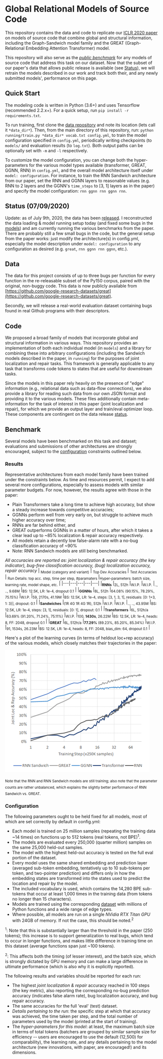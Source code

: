 # Global Relational Models of Source Code
This repository contains the data and code to replicate our [ICLR 2020 paper](http://vhellendoorn.github.io/PDF/iclr2020.pdf) on models of source code that combine global and structural information, including the Graph-Sandwich model family and the GREAT (Graph-Relational Embedding Attention Transformer) model.

This repository will also serve as the [*public benchmark*](#benchmark) for any models of source code that address this task on our dataset. Now that the subset of our paper's data that allows public release is available (see [Status](#status)), we will retrain the models described in our work and track both their, and any newly submitted models', performance on this page.

## Quick Start
The modeling code is written in Python (3.6+) and uses Tensorflow (recommended 2.2.x+). For a quick setup, run `pip install -r requirements.txt`.

To run training, first clone the [data repository](https://github.com/google-research-datasets/great) and note its location (lets call it `*data_dir*`). Then, from the main directory of this repository, run: `python running/train.py *data_dir* vocab.txt config.yml`, to train the model configuration specified in `config.yml`, periodically writing checkpoints (to `models/` and evaluation results (to `log.txt`). Both output paths can be optionally set with `-m` and `-l` respectively.

To customize the model configuration, you can change both the hyper-parameters for the various model types available (transformer, GREAT, GGNN, RNN) in `config.yml`, and the overall model architecture itself under `model: configuration`. For instance, to train the RNN Sandwich architecture from our paper, set the RNN and GGNN layers to reasonable values (e.g. RNN to  2 layers and the GGNN's `time_steps` to \[3, 1\] layers as in the paper) and specify the model configuration: `rnn ggnn rnn ggnn rnn`.

## Status (07/09/2020)
Update: as of July 9th, 2020, the data has been [released](https://github.com/google-research-datasets/great). I reconstructed the data loading & model running setup today (and fixed some bugs in the [models](#code)) and am currently running the various benchmarks from the paper. There are probably still a few small bugs in the code, but the general setup from the paper works: just modify the architecture(s) in config.yml, especially the model description under `model: configuration` to any configuration as desired (e.g. `great`, `rnn ggnn rnn ggnn`, etc.).

## Data
The data for this project consists of up to three bugs per function for every function in the re-releasable subset of the Py150 corpus, paired with the original, non-buggy code. This data is now publicly available from [https://github.com/google-research-datasets/great](https://github.com/google-research-datasets/great).

Secondly, we will release a real-world evaluation dataset containing bugs found in real Github programs with their descriptors.

## Code
We proposed a broad family of models that incorporate global and structural information in various ways. This repository provides an implementation of both each individual model (in `models`) and a library for combining these into arbitrary configurations (including the Sandwich models described in the paper, in `running`) for the purposes of joint localization and repair tasks. This framework is generally applicable to any task that transforms code tokens to states that are useful for downstream tasks.

Since the models in this paper rely heavily on the presence of "edge" information (e.g., relational data such as data-flow connections), we also provide a library for reading such data from our own JSON format and providing it to the various models. These files additionally contain meta-information for the task of interest in this paper (joint localization and repair), for which we provide an output layer and train/eval optimizer loop. These components are contingent on the data release [status](#status).

## Benchmark
Several models have been benchmarked on this task and dataset; evaluations and submissions of other architectures are strongly encouraged, subject to the [configuration](#configuration) constraints outlined below.

### Results
Representative architectures from each model family have been trained under the constraints below. As time and resources permit, I expect to add several more configurations, especially to assess models with similar parameter budgets. For now, however, the results agree with those in the paper: 

- Plain Transformers take a long time to achieve high accuracy, but show a steady increase towards competitive accuracies;
- GGNNs perform well from very early on, but struggle to achieve much higher accuracy over time;
- RNNs are far behind either, and
- GREAT outperforms GGNNs in a matter of hours, after which it takes a clear lead up to ~85% localization & repair accuracy respectively.
- All models retain a decently low false-alarm rate with a no-bug classification accuracy of ~90%
- Note: RNN Sandwich models are still being benchmarked.

*All accuracies are reported as: joint localization & repair accuracy (the key indicator), bug-free classification accuracy, (bug) localization accuracy, repair accuracy*
| <sub>Model (category and variant)</sub> | <sub>Top Dev Accuracies </sub> | <sub>Test Accuracies</sub> | <sub>Run Details: top acc. step, time per step, #paramaters </sub> |<sub>Hyper-parameters: batch size, learning rate, model shape, etc.</sub> |
|---|---|---|---|---|
|<sub>__RNNs__</sub>
|<sub>2L, 512h</sub>    |<sub>W.I.P.</sub> |<sub>W.I.P.</sub> |<sub>.., .., 9.68M</sub> |<sub>BS: 12.5K, LR: 1e-4, dropout 0.1</sub> |
|<sub>__GGNNs__</sub>
|<sub>8L, 512h</sub>    |<sub>64.08% (90.15%, 78.29%, 75.15%)</sub> |<sub>W.I.P.</sub> |<sub>59, 2170s, 41.19M</sub> |<sub>BS: 12.5K, LR: 1e-4, steps: [3, 1, 3, 1], residuals: [0: 1+3, 1: 3}], dropout: 0.1</sub> |
|<sub>__Sandwiches__</sub>
|<sub>(1R 4G 1R 4G 1R), 512h</sub> |<sub>W.I.P.</sub> |<sub>W.I.P.</sub> |<sub>.., .., 43.95M</sub> |<sub>BS: 12.5K, LR: 1e-4, steps: [3, 1], residuals: [0: 1], dropout: 0.1</sub> |
|<sub>__Transformers__</sub>
|<sub>6L, 512h/a</sub>  |<sub>63.69% (91.20%, 71.24%, 75.11%)</sub> |<sub>W.I.P.</sub> |<sub>100, __1430s__, 26.22M</sub> |<sub>BS: 12.5K, LR: 1e-4, heads: 8, FF: 2048, dropout 0.1</sub> |
|<sub>__GREAT__</sub>
|<sub>6L, 512h/a</sub>  |<sub>__77.29%__ (89.23%, 85.20%, 85.34%)</sub> |<sub>W.I.P.</sub> |<sub>91, 1534s, 26.23M</sub> |<sub>BS: 12.5K, LR: 1e-4, heads: 8, FF: 2048, bias_dim: 64, dropout 0.1</sub> |

Here's a plot of the learning curves (in terms of heldout loc+rep accuracy) of the various models, which closely matches their trajectories in the paper:

![benchmarks](Benchmarks.png)

<sub>Note that the RNN and RNN Sandwich models are	 still training; also note that the parameter counts are rather unbalanced, which explains the slightly better performance of RNN Sandwich vs. GREAT.</sub>

### Configuration
The following parameters ought to be held fixed for all models, most of which are set correctly by default in config.yml:

- Each model is trained on 25 million samples (repeating the training data ~14 times) on functions up to 512 tokens (real tokens, not BPE)<sup>1</sup>.
- The models are evaluated every 250,000 (quarter million) samples on the same 25,000 held-out samples.
- The model with the highest held-out accuracy is tested on the full eval portion of the dataset.
- Every model uses the same shared embedding and prediction layer (averaged sub-token embedding, tentatively up to 10 sub-tokens per token, and two-pointer prediction) and differs only in how the embedding states are transformed into the states used to predict the location and repair by the model.
- The included vocabulary is used, which contains the 14,280 BPE sub-tokens that occur at least 1,000 times in the training data (from tokens no longer than 15 characters).
- Models are trained using the corresponding [dataset](https://github.com/google-research-datasets/great) with millions of Python functions and a wide range of edge types.
- Where possible, all models are run on a single *NVidia RTX Titan GPU* with 24GB of memory. If not the case, this should be noted.<sup>2</sup>

<sup>1</sup>: Note that this is substantially larger than the threshold in the paper (250 tokens); this increase is to support generalization to real bugs, which tend to occur in longer functions, and makes little difference in training time on this dataset (average functions span just ~100 tokens).

<sup>2</sup>: This affects both the timing (of lesser interest), and the batch size, which is strongly dictated by GPU memory and can make a large difference in ultimate performance (which is also why it is explicitly reported).

The following results and variables should be reported for each run:

- The highest *joint localization & repair* accuracy reached in 100 steps (the key metric), also reporting the corresponding no-bug prediction accuracy (indicates false alarm rate), bug localization accuracy, and bug repair accuracy.
- The same accuracies for the full 'eval' (test) dataset.
- *Details pertaining to the run*: the specific step at which that accuracy was achieved, the time taken per step, and the total number of parameters used by the model (printed at the start of training).
- The *hyper-parameters for this model*: at least, the maximum batch size in terms of total tokens (batchers are grouped by similar sample size for efficiency -- users are encouraged to use the default (12,500) for comparability), the learning rate, and any details pertaining to the model architecture (new innovations, with paper, are encouraged!) and its dimensions.